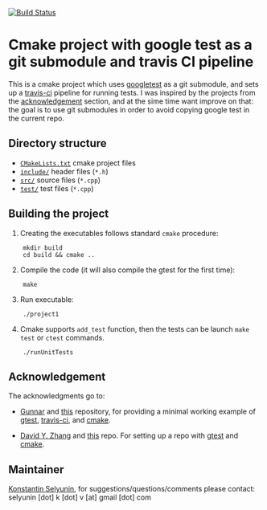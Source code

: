 [![Build Status](https://travis-ci.org/selyunin/gtest_submodule.svg?branch=master)](https://travis-ci.org/selyunin/gtest_submodule)

# Cmake project with google test as a git submodule  and travis CI pipeline

This is a cmake project which uses [googletest](https://github.com/google/googletest)
as a git submodule, and sets up a [travis-ci](https://travis-ci.org/) pipeline for 
running tests. I was inspired by the projects from the [acknowledgement](#acknowledgement)
section, and at the sime time want improve on that: the goal is to use git submodules 
in order to avoid copying google test in the current repo.

## Directory structure
* [`CMakeLists.txt`](./CMakeLists.txt) cmake project files
* [`include/`](./include) header files (`*.h`)
* [`src/`](./src) source files (`*.cpp`)
* [`test/`](./test) test files  (`*.cpp`)

## Building the project
1. Creating the executables follows standard `cmake` procedure:
```
    mkdir build
    cd build && cmake ..
```

2. Compile the code (it will also compile the gtest for the first time):
```
    make
```

3. Run executable:
```
    ./project1
```

4. Cmake supports `add_test` function, then the tests can be launch 
`make test` or `ctest` commands.
```
    ./runUnitTests
```

## Acknowledgement
The acknowledgments go to:
* [Gunnar](https://github.com/gujans) and
 [this](https://github.com/gujans/travis-gtest-cmake-example)
 repository, for providing a minimal working example of
 [gtest](https://github.com/google/googletest), 
 [travis-ci](https://travis-ci.org/), and 
 [cmake](https://cmake.org/).  
 
 
* [David Y. Zhang](https://github.com/dmonopoly) and 
[this](https://github.com/dmonopoly/gtest-cmake-example) 
repo. For setting up a repo with 
[gtest](https://github.com/google/googletest) and 
[cmake](https://cmake.org/).


## Maintainer

[Konstantin Selyunin](http://selyunin.com/), for
suggestions/questions/comments please contact: selyunin [dot] k [dot] v [at] gmail [dot] com

